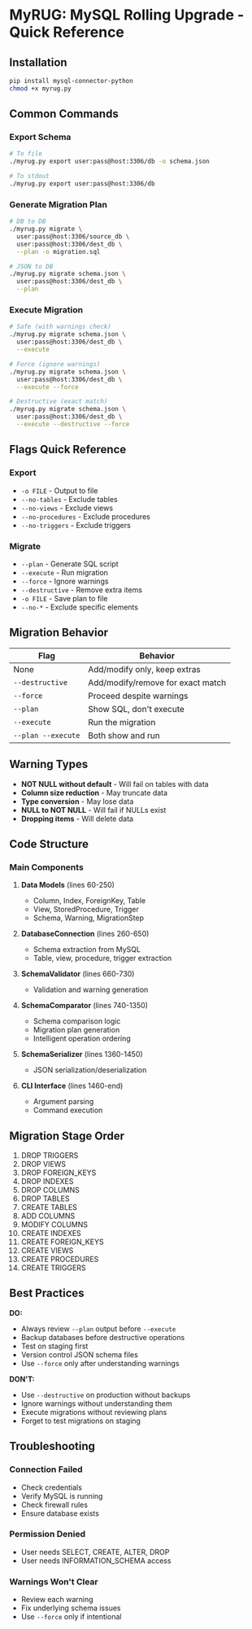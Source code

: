 # MyRUG: MySQL Rolling Upgrade - Quick Reference

## Installation

```bash
pip install mysql-connector-python
chmod +x myrug.py
```

## Common Commands

### Export Schema
```bash
# To file
./myrug.py export user:pass@host:3306/db -o schema.json

# To stdout
./myrug.py export user:pass@host:3306/db
```

### Generate Migration Plan
```bash
# DB to DB
./myrug.py migrate \
  user:pass@host:3306/source_db \
  user:pass@host:3306/dest_db \
  --plan -o migration.sql

# JSON to DB
./myrug.py migrate schema.json \
  user:pass@host:3306/dest_db \
  --plan
```

### Execute Migration
```bash
# Safe (with warnings check)
./myrug.py migrate schema.json \
  user:pass@host:3306/dest_db \
  --execute

# Force (ignore warnings)
./myrug.py migrate schema.json \
  user:pass@host:3306/dest_db \
  --execute --force

# Destructive (exact match)
./myrug.py migrate schema.json \
  user:pass@host:3306/dest_db \
  --execute --destructive --force
```

## Flags Quick Reference

### Export
- `-o FILE` - Output to file
- `--no-tables` - Exclude tables
- `--no-views` - Exclude views
- `--no-procedures` - Exclude procedures
- `--no-triggers` - Exclude triggers

### Migrate
- `--plan` - Generate SQL script
- `--execute` - Run migration
- `--force` - Ignore warnings
- `--destructive` - Remove extra items
- `-o FILE` - Save plan to file
- `--no-*` - Exclude specific elements

## Migration Behavior

| Flag | Behavior |
|------|----------|
| None | Add/modify only, keep extras |
| `--destructive` | Add/modify/remove for exact match |
| `--force` | Proceed despite warnings |
| `--plan` | Show SQL, don't execute |
| `--execute` | Run the migration |
| `--plan --execute` | Both show and run |

## Warning Types

- **NOT NULL without default** - Will fail on tables with data
- **Column size reduction** - May truncate data
- **Type conversion** - May lose data
- **NULL to NOT NULL** - Will fail if NULLs exist
- **Dropping items** - Will delete data

## Code Structure

### Main Components

1. **Data Models** (lines 60-250)
   - Column, Index, ForeignKey, Table
   - View, StoredProcedure, Trigger
   - Schema, Warning, MigrationStep

2. **DatabaseConnection** (lines 260-650)
   - Schema extraction from MySQL
   - Table, view, procedure, trigger extraction

3. **SchemaValidator** (lines 660-730)
   - Validation and warning generation

4. **SchemaComparator** (lines 740-1350)
   - Schema comparison logic
   - Migration plan generation
   - Intelligent operation ordering

5. **SchemaSerializer** (lines 1360-1450)
   - JSON serialization/deserialization

6. **CLI Interface** (lines 1460-end)
   - Argument parsing
   - Command execution

## Migration Stage Order

1. DROP TRIGGERS
2. DROP VIEWS
3. DROP FOREIGN_KEYS
4. DROP INDEXES
5. DROP COLUMNS
6. DROP TABLES
7. CREATE TABLES
8. ADD COLUMNS
9. MODIFY COLUMNS
10. CREATE INDEXES
11. CREATE FOREIGN_KEYS
12. CREATE VIEWS
13. CREATE PROCEDURES
14. CREATE TRIGGERS

## Best Practices

**DO:**
- Always review `--plan` output before `--execute`
- Backup databases before destructive operations
- Test on staging first
- Version control JSON schema files
- Use `--force` only after understanding warnings

**DON'T:**
- Use `--destructive` on production without backups
- Ignore warnings without understanding them
- Execute migrations without reviewing plans
- Forget to test migrations on staging

## Troubleshooting

### Connection Failed
- Check credentials
- Verify MySQL is running
- Check firewall rules
- Ensure database exists

### Permission Denied
- User needs SELECT, CREATE, ALTER, DROP
- User needs INFORMATION_SCHEMA access

### Warnings Won't Clear
- Review each warning
- Fix underlying schema issues
- Use `--force` only if intentional
